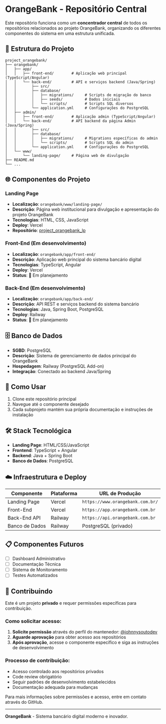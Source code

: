 # OrangeBank - Repositório Central

Este repositório funciona como um **concentrador central** de todos os repositórios relacionados ao projeto OrangeBank, organizando os diferentes componentes do sistema em uma estrutura unificada.

## 📁 Estrutura do Projeto

```
project_orangebank/
├── orangebank/
│   ├── app/
│   │   ├── front-end/        # Aplicação web principal (TypeScript/Angular)
│   │   └── back-end/         # API e serviços backend (Java/Spring)
│   │       ├── src/
│   │       ├── database/
│   │       │   ├── migrations/     # Scripts de migração do banco
│   │       │   ├── seeds/          # Dados iniciais
│   │       │   └── scripts/        # Scripts SQL diversos
│   │       └── application.yml     # Configurações do PostgreSQL
│   ├── admin/
│   │   ├── front-end/        # Aplicação admin (TypeScript/Angular)
│   │   └── back-end/         # API backend da página Admin (Java/Spring)
│   │       ├── src/
│   │       ├── database/
│   │       │   ├── migrations/     # Migrations específicas do admin
│   │       │   └── scripts/        # Scripts SQL do admin
│   │       └── application.yml     # Configurações do PostgreSQL
│   └── www/
│       └── landing-page/     # Página web de divulgação
├── README.md
└── ...
```

## 🌐 Componentes do Projeto

### Landing Page
- **Localização**: `orangebank/www/landing-page/`
- **Descrição**: Página web institucional para divulgação e apresentação do projeto OrangeBank
- **Tecnologias**: HTML, CSS, JavaScript
- **Deploy**: Vercel
- **Repositório**: [project_orangebank_lp](https://github.com/johnnysoutodev/project_orangebank_lp.git)

### Front-End (Em desenvolvimento)
- **Localização**: `orangebank/app/front-end/`
- **Descrição**: Aplicação web principal do sistema bancário digital
- **Tecnologias**: TypeScript, Angular
- **Deploy**: Vercel
- **Status**: 🚧 Em planejamento

### Back-End (Em desenvolvimento)
- **Localização**: `orangebank/app/back-end/`
- **Descrição**: API REST e serviços backend do sistema bancário
- **Tecnologias**: Java, Spring Boot, PostgreSQL
- **Deploy**: Railway
- **Status**: 🚧 Em planejamento

## 🗄️ Banco de Dados

- **SGBD**: PostgreSQL
- **Descrição**: Sistema de gerenciamento de dados principal do OrangeBank
- **Hospedagem**: Railway (PostgreSQL Add-on)
- **Integração**: Conectado ao backend Java/Spring

## 🚀 Como Usar

1. Clone este repositório principal
2. Navegue até o componente desejado
3. Cada subprojeto mantém sua própria documentação e instruções de instalação

## 🛠️ Stack Tecnológica

- **Landing Page**: HTML/CSS/JavaScript
- **Frontend**: TypeScript + Angular
- **Backend**: Java + Spring Boot
- **Banco de Dados**: PostgreSQL

## ☁️ Infraestrutura e Deploy

| Componente | Plataforma | URL de Produção |
|------------|------------|-----------------|
| Landing Page | Vercel | `https://www.orangebank.com.br/` |
| Front-End | Vercel | `https://app.orangebank.com.br` |
| Back-End API | Railway | `https://api.orangebank.com.br` |
| Banco de Dados | Railway | PostgreSQL (privado) |

## 📋 Componentes Futuros

- [ ] Dashboard Administrativo
- [ ] Documentação Técnica
- [ ] Sistema de Monitoramento
- [ ] Testes Automatizados

## 🤝 Contribuindo

Este é um projeto **privado** e requer permissões específicas para contribuição.

### Como solicitar acesso:
1. **Solicite permissão** através do perfil do mantenedor: [@johnnysoutodev](https://github.com/johnnysoutodev)
2. **Aguarde aprovação** para obter acesso aos repositórios
3. **Após aprovação**, acesse o componente específico e siga as instruções de desenvolvimento

### Processo de contribuição:
- Acesso controlado aos repositórios privados
- Code review obrigatório
- Seguir padrões de desenvolvimento estabelecidos
- Documentação adequada para mudanças

Para mais informações sobre permissões e acesso, entre em contato através do GitHub.

---

**OrangeBank** - Sistema bancário digital moderno e inovador.
